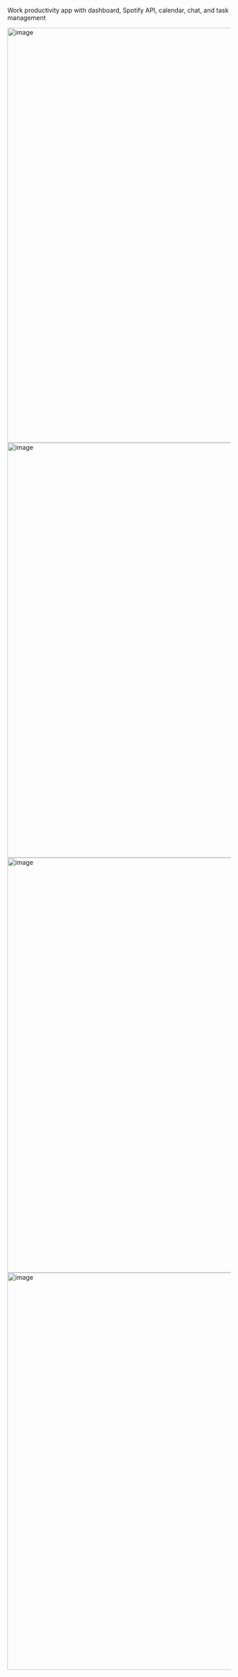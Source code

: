Work productivity app with dashboard, Spotify API, calendar, chat, and task management

<img width="936" alt="image" src="https://github.com/Felipe-Razzini/Remotz/assets/147338453/5ffc085a-186b-4823-aa19-38b98124ecb1">
<img width="936" alt="image" src="https://github.com/Felipe-Razzini/Remotz/assets/147338453/753dd126-ed4e-4864-9730-1edbc60434c2">
<img width="936" alt="image" src="https://github.com/Felipe-Razzini/Remotz/assets/147338453/bc9b6b81-831b-445c-819b-753de5d5c381">
<img width="896" alt="image" src="https://github.com/Felipe-Razzini/Remotz/assets/147338453/a7ab55b9-6601-4c8b-8e18-56635a63a4e7">

